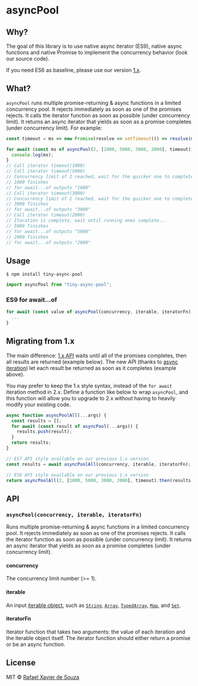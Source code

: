 # asyncPool

## Why?

The goal of this library is to use native async iterator (ES9), native async functions and native Promise to implement the concurrency behavior (look our source code).

If you need ES6 as baseline, please use our version [1.x](https://github.com/rxaviers/async-pool/tree/1.x).

## What?

`asyncPool` runs multiple promise-returning & async functions in a limited concurrency pool. It rejects immediately as soon as one of the promises rejects. It calls the iterator function as soon as possible (under concurrency limit). It returns an async iterator that yields as soon as a promise completes (under concurrency limit). For example:

```js
const timeout = ms => new Promise(resolve => setTimeout(() => resolve(ms), ms));

for await (const ms of asyncPool(2, [1000, 5000, 3000, 2000], timeout)) {
  console.log(ms);
}
// Call iterator timeout(1000)
// Call iterator timeout(5000)
// Concurrency limit of 2 reached, wait for the quicker one to complete...
// 1000 finishes
// for await...of outputs "1000"
// Call iterator timeout(3000)
// Concurrency limit of 2 reached, wait for the quicker one to complete...
// 3000 finishes
// for await...of outputs "3000"
// Call iterator timeout(2000)
// Itaration is complete, wait until running ones complete...
// 5000 finishes
// for await...of outputs "5000"
// 2000 finishes
// for await...of outputs "2000"
```

## Usage

```
$ npm install tiny-async-pool
```

```js
import asyncPool from "tiny-async-pool";
```

### ES9 for await...of

```js
for await (const value of asyncPool(concurrency, iterable, iteratorFn)) {
  ...
}
```

## Migrating from 1.x

The main difference: [1.x API](https://github.com/rxaviers/async-pool/tree/1.x) waits until all of the promises completes, then all results are returned (example below). The new API (thanks to [async iteration](https://github.com/tc39/proposal-async-iteration)) let each result be returned as soon as it completes (example above).

You may prefer to keep the 1.x style syntax, instead of the `for await` iteration method in 2.x. Define a function like below to wrap `asyncPool`, and this function will allow you to upgrade to 2.x without having to heavily modify your existing code.

```js
async function asyncPoolAll(...args) {
  const results = [];
  for await (const result of asyncPool(...args)) {
    results.push(result);
  }
  return results;
}

// ES7 API style available on our previous 1.x version
const results = await asyncPoolAll(concurrency, iterable, iteratorFn);

// ES6 API style available on our previous 1.x version
return asyncPoolAll(2, [1000, 5000, 3000, 2000], timeout).then(results => {...});
```

## API

### `asyncPool(concurrency, iterable, iteratorFn)`

Runs multiple promise-returning & async functions in a limited concurrency pool. It rejects immediately as soon as one of the promises rejects. It calls the iterator function as soon as possible (under concurrency limit). It returns an async iterator that yields as soon as a promise completes (under concurrency limit).

#### concurrency

The concurrency limit number (>= 1).

#### iterable

An input [iterable object](https://developer.mozilla.org/en-US/docs/Web/JavaScript/Reference/Iteration_protocols#the_iterable_protocol), such as [`String`](https://developer.mozilla.org/en-US/docs/Web/JavaScript/Reference/Global_Objects/String), [`Array`](https://developer.mozilla.org/en-US/docs/Web/JavaScript/Reference/Global_Objects/Array), [`TypedArray`](https://developer.mozilla.org/en-US/docs/Web/JavaScript/Reference/Global_Objects/TypedArray), [`Map`](https://developer.mozilla.org/en-US/docs/Web/JavaScript/Reference/Global_Objects/Map), and [`Set`](https://developer.mozilla.org/en-US/docs/Web/JavaScript/Reference/Global_Objects/Set).

#### iteratorFn

Iterator function that takes two arguments: the value of each iteration and the iterable object itself. The iterator function should either return a promise or be an async function.

## License

MIT © [Rafael Xavier de Souza](http://rafael.xavier.blog.br)
